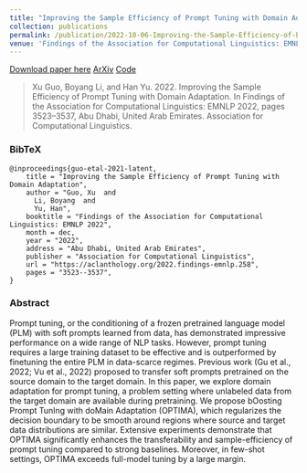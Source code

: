 ```yaml
---
title: "Improving the Sample Efficiency of Prompt Tuning with Domain Adaptation"
collection: publications
permalink: /publication/2022-10-06-Improving-the-Sample-Efficiency-of-Prompt-Tuning-with-Domain-Adaptation
venue: 'Findings of the Association for Computational Linguistics: EMNLP 2022'
---
```


[Download paper here](https://aclanthology.org/2022.findings-emnlp.258/)
[ArXiv](https://arxiv.org/pdf/2210.02952.pdf)
[Code](https://github.com/guoxuxu/OPTIMA)

> Xu Guo, Boyang Li, and Han Yu. 2022. Improving the Sample Efficiency of Prompt Tuning with Domain Adaptation. In Findings of the Association for Computational Linguistics: EMNLP 2022, pages 3523–3537, Abu Dhabi, United Arab Emirates. Association for Computational Linguistics.

### BibTeX
```
@inproceedings{guo-etal-2021-latent,
    title = "Improving the Sample Efficiency of Prompt Tuning with Domain Adaptation",
    author = "Guo, Xu  and
      Li, Boyang  and
      Yu, Han",
    booktitle = "Findings of the Association for Computational Linguistics: EMNLP 2022",
    month = dec,
    year = "2022",
    address = "Abu Dhabi, United Arab Emirates",
    publisher = "Association for Computational Linguistics",
    url = "https://aclanthology.org/2022.findings-emnlp.258",
    pages = "3523--3537",
}
```

### Abstract
Prompt tuning, or the conditioning of a frozen pretrained language model (PLM) with soft prompts learned from data, has demonstrated impressive performance on a wide range of NLP tasks. However, prompt tuning requires a large training dataset to be effective and is outperformed by finetuning the entire PLM in data-scarce regimes. Previous work (Gu et al., 2022; Vu et al., 2022) proposed to transfer soft prompts pretrained on the source domain to the target domain. In this paper, we explore domain adaptation for prompt tuning, a problem setting where unlabeled data from the target domain are available during pretraining. We propose bOosting Prompt TunIng with doMain Adaptation (OPTIMA), which regularizes the decision boundary to be smooth around regions where source and target data distributions are similar. Extensive experiments demonstrate that OPTIMA significantly enhances the transferability and sample-efficiency of prompt tuning compared to strong baselines. Moreover, in few-shot settings, OPTIMA exceeds full-model tuning by a large margin.